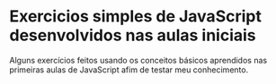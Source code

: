 # Exercicios simples de JavaScript desenvolvidos nas aulas iniciais

Alguns exercícios feitos usando os conceitos básicos aprendidos nas primeiras aulas de JavaScript afim de testar meu conhecimento.
